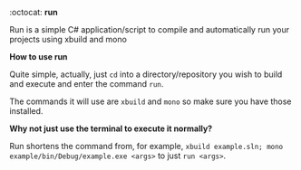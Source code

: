 :octocat: __run__

Run is a simple C# application/script to compile and automatically run your projects using xbuild and mono

__How to use run__

Quite simple, actually, just `cd` into a directory/repository you wish to build and execute and enter the command `run`.

The commands it will use are `xbuild` and `mono` so make sure you have those installed.

__Why not just use the terminal to execute it normally?__

Run shortens the command from, for example, `xbuild example.sln; mono example/bin/Debug/example.exe <args>` to just `run <args>`.

